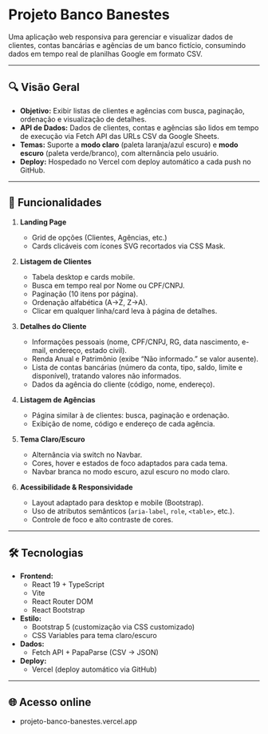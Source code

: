 # Projeto Banco Banestes

Uma aplicação web responsiva para gerenciar e visualizar dados de clientes, contas bancárias e agências de um banco fictício, consumindo dados em tempo real de planilhas Google em formato CSV.

---

## 🔍 Visão Geral

- **Objetivo:** Exibir listas de clientes e agências com busca, paginação, ordenação e visualização de detalhes.
- **API de Dados:** Dados de clientes, contas e agências são lidos em tempo de execução via Fetch API das URLs CSV da Google Sheets.
- **Temas:** Suporte a **modo claro** (paleta laranja/azul escuro) e **modo escuro** (paleta verde/branco), com alternância pelo usuário.
- **Deploy:** Hospedado no Vercel com deploy automático a cada push no GitHub.

---

## 🎯 Funcionalidades

1. **Landing Page**  
   - Grid de opções (Clientes, Agências, etc.)  
   - Cards clicáveis com ícones SVG recortados via CSS Mask.

2. **Listagem de Clientes**  
   - Tabela desktop e cards mobile.  
   - Busca em tempo real por Nome ou CPF/CNPJ.  
   - Paginação (10 itens por página).  
   - Ordenação alfabética (A→Z, Z→A).  
   - Clicar em qualquer linha/card leva à página de detalhes.

3. **Detalhes do Cliente**  
   - Informações pessoais (nome, CPF/CNPJ, RG, data nascimento, e-mail, endereço, estado civil).  
   - Renda Anual e Patrimônio (exibe “Não informado.” se valor ausente).  
   - Lista de contas bancárias (número da conta, tipo, saldo, limite e disponível), tratando valores não informados.  
   - Dados da agência do cliente (código, nome, endereço).

4. **Listagem de Agências**  
   - Página similar à de clientes: busca, paginação e ordenação.  
   - Exibição de nome, código e endereço de cada agência.

5. **Tema Claro/Escuro**  
   - Alternância via switch no Navbar.  
   - Cores, hover e estados de foco adaptados para cada tema.  
   - Navbar branca no modo escuro, azul escuro no modo claro.

6. **Acessibilidade & Responsividade**  
   - Layout adaptado para desktop e mobile (Bootstrap).  
   - Uso de atributos semânticos (`aria-label`, `role`, `<table>`, etc.).  
   - Controle de foco e alto contraste de cores.

---

## 🛠️ Tecnologias

- **Frontend:**  
  - React 19 + TypeScript  
  - Vite  
  - React Router DOM  
  - React Bootstrap  
- **Estilo:**  
  - Bootstrap 5 (customização via CSS customizado)  
  - CSS Variables para tema claro/escuro  
- **Dados:**  
  - Fetch API + PapaParse (CSV → JSON)  
- **Deploy:**  
  - Vercel (deploy automático via GitHub)

---

## 🌐 Acesso online

- projeto-banco-banestes.vercel.app
